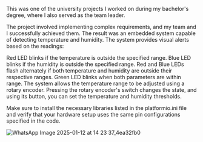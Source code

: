 This was one of the university projects I worked on during my bachelor's degree, where I also served as the team leader.

The project involved implementing complex requirements, and my team and I successfully achieved them. The result was an embedded system capable of detecting temperature and humidity. The system provides visual alerts based on the readings:

Red LED blinks if the temperature is outside the specified range.
Blue LED blinks if the humidity is outside the specified range.
Red and Blue LEDs flash alternately if both temperature and humidity are outside their respective ranges.
Green LED blinks when both parameters are within range.
The system allows the temperature range to be adjusted using a rotary encoder. Pressing the rotary encoder's switch changes the state, and using its button, you can set the temperature and humidity thresholds.

Make sure to install the necessary libraries listed in the platformio.ini file and verify that your hardware setup uses the same pin configurations specified in the code.

![WhatsApp Image 2025-01-12 at 14 23 37_4ea32fb0](https://github.com/user-attachments/assets/42aab94d-70e5-4510-b61d-5989206334e0)
